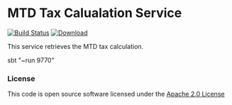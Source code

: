 # MTD Tax Calualation Service

[![Build Status](https://travis-ci.org/hmrc/mtd-tax-calculation.svg)](https://travis-ci.org/hmrc/mtd-tax-calculation) [ ![Download](https://api.bintray.com/packages/hmrc/releases/mtd-tax-calculation/images/download.svg) ](https://bintray.com/hmrc/releases/mtd-tax-calculation/_latestVersion)

This service retrieves the MTD tax calculation.

sbt "~run 9770"

### License 

This code is open source software licensed under the [Apache 2.0 License]("http://www.apache.org/licenses/LICENSE-2.0.html")

